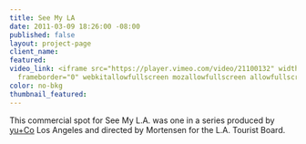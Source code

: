 ```yaml
---
title: See My LA
date: 2011-03-09 18:26:00 -08:00
published: false
layout: project-page
client_name: 
featured: 
video_link: <iframe src="https://player.vimeo.com/video/21100132" width="640" height="480"
  frameborder="0" webkitallowfullscreen mozallowfullscreen allowfullscreen></iframe>
color: no-bkg
thumbnail_featured: 
---
```


This commercial spot for See My L.A. was one in a series produced by [yu+Co](http://yuco.com) Los Angeles and directed by Mortensen for the L.A. Tourist Board.
